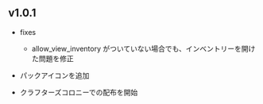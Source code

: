 ## v1.0.1

-   fixes

    -   allow_view_inventory がついていない場合でも、インベントリーを開けた問題を修正

-   パックアイコンを追加
-   クラフターズコロニーでの配布を開始

